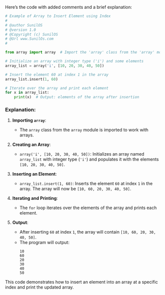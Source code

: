 Here’s the code with added comments and a brief explanation:

```python
# Example of Array to Insert Element using Index
# 
# @author SunilOS  
# @version 1.0
# @Copyright (c) SunilOS  
# @Url www.SunilOs.com
#

from array import array  # Import the 'array' class from the 'array' module

# Initialize an array with integer type ('i') and some elements
array_list = array('i', [10, 20, 30, 40, 50])

# Insert the element 60 at index 1 in the array
array_list.insert(1, 60)

# Iterate over the array and print each element
for x in array_list:
    print(x)  # Output: elements of the array after insertion
```

### Explanation:

1. **Importing `array`**:
   - The `array` class from the `array` module is imported to work with arrays.

2. **Creating an Array**:
   - `array('i', [10, 20, 30, 40, 50])`: Initializes an array named `array_list` with integer type (`'i'`) and populates it with the elements `[10, 20, 30, 40, 50]`.

3. **Inserting an Element**:
   - `array_list.insert(1, 60)`: Inserts the element `60` at index `1` in the array. The array will now be `[10, 60, 20, 30, 40, 50]`.

4. **Iterating and Printing**:
   - The `for` loop iterates over the elements of the array and prints each element.

5. **Output**:
   - After inserting `60` at index `1`, the array will contain `[10, 60, 20, 30, 40, 50]`.
   - The program will output:
     ```
     10
     60
     20
     30
     40
     50
     ```

This code demonstrates how to insert an element into an array at a specific index and print the updated array.